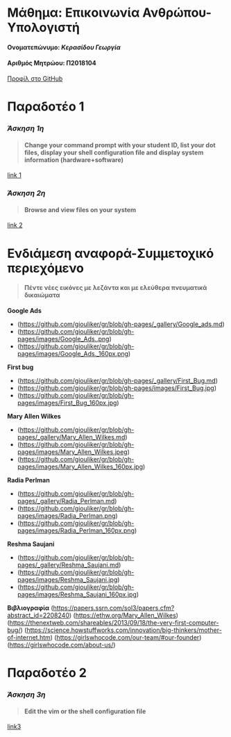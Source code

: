 # **Μάθημα: Επικοινωνία Ανθρώπου-Υπολογιστή** 
#### Ονοματεπώνυμο: *Kερασίδου Γεωργία* 
#### Αριθμός Μητρώου: Π2018104
[Προφίλ στο GitHub](https://github.com/giouliker)
# **Παραδοτέο 1**
### _Άσκηση 1η_ 
>#### Change your command prompt with your student ID, list your dot files, display your shell configuration file and display system information (hardware+software)
[link 1](https://asciinema.org/a/aCBOcFDva76vJK0HVgxjjsC4V)


### _Άσκηση 2η_ 
>#### Browse and view files on your system
[link 2](https://asciinema.org/a/s8RAPza9FcEV06OfevjPkt3Kq)


#  **Eνδιάμεση αναφορά-Συμμετοχικό περιεχόμενο**
 >#### Πέντε νέες εικόνες με λεζάντα και με ελεύθερα πνευματικά δικαιώματα
  **Google Ads** 
  - (https://github.com/giouliker/gr/blob/gh-pages/_gallery/Google_ads.md)
  - (https://github.com/giouliker/gr/blob/gh-pages/images/Google_Ads..png)
  - (https://github.com/giouliker/gr/blob/gh-pages/images/Google_Ads._160px.png)
  
  **First bug**
  - (https://github.com/giouliker/gr/blob/gh-pages/_gallery/First_Bug.md)
  - (https://github.com/giouliker/gr/blob/gh-pages/images/First_Bug.jpg)
  - (https://github.com/giouliker/gr/blob/gh-pages/images/First_Bug_160px.jpg)
  
  **Mary Allen Wilkes**
  - (https://github.com/giouliker/gr/blob/gh-pages/_gallery/Mary_Allen_Wilkes.md)
  - (https://github.com/giouliker/gr/blob/gh-pages/images/Mary_Allen_Wilkes.jpeg)
  - (https://github.com/giouliker/gr/blob/gh-pages/images/Mary_Allen_Wilkes_160px.jpg)
  
  **Radia Perlman**
  - (https://github.com/giouliker/gr/blob/gh-pages/_gallery/Radia_Perlman.md)
  - (https://github.com/giouliker/gr/blob/gh-pages/images/Radia_Perlman.png)
  - (https://github.com/giouliker/gr/blob/gh-pages/images/Radia_Perlman_160px.png)
  
  **Reshma Saujani**
  - (https://github.com/giouliker/gr/blob/gh-pages/_gallery/Reshma_Saujani.md)
  - (https://github.com/giouliker/gr/blob/gh-pages/images/Reshma_Saujani.jpg)
  - (https://github.com/giouliker/gr/blob/gh-pages/images/Reshma_Saujani_160px.jpg)
  
  
  
  **Βιβλιογραφία**
  (https://papers.ssrn.com/sol3/papers.cfm?abstract_id=2208240)
  (https://ethw.org/Mary_Allen_Wilkes)
  (https://thenextweb.com/shareables/2013/09/18/the-very-first-computer-bug/)
  (https://science.howstuffworks.com/innovation/big-thinkers/mother-of-internet.htm)
  (https://girlswhocode.com/our-team/#our-founder)
  (https://girlswhocode.com/about-us/)
  
  
  
  # **Παραδοτέο 2**
  ### _Άσκηση 3η_ 
  >#### Εdit the vim or the shell configuration file
  [link3](https://asciinema.org/a/l3VzBWkwUT5fbihxrnUPUtZcz)
